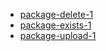 * [package-delete-1](tests/package-delete-1.html)
* [package-exists-1](tests/package-exists-1.html)
* [package-upload-1](tests/package-upload-1.html)
